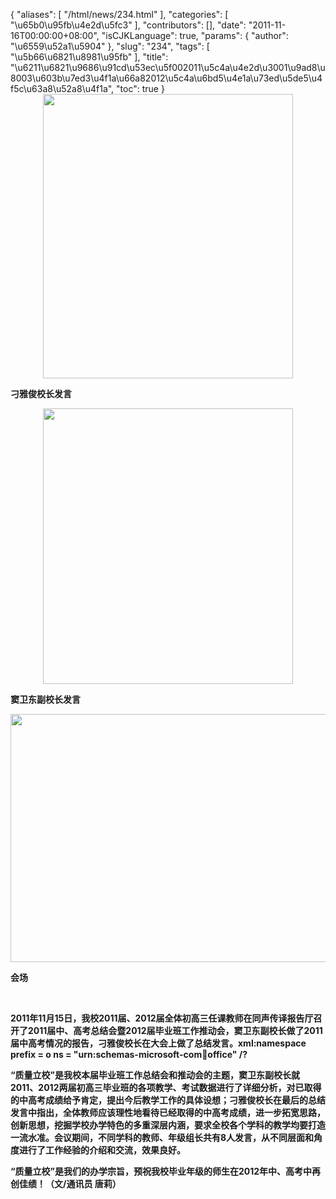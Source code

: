 {
    "aliases": [
        "/html/news/234.html"
    ],
    "categories": [
        "\u65b0\u95fb\u4e2d\u5fc3"
    ],
    "contributors": [],
    "date": "2011-11-16T00:00:00+08:00",
    "isCJKLanguage": true,
    "params": {
        "author": "\u6559\u52a1\u5904"
    },
    "slug": "234",
    "tags": [
        "\u5b66\u6821\u8981\u95fb"
    ],
    "title": "\u6211\u6821\u9686\u91cd\u53ec\u5f002011\u5c4a\u4e2d\u3001\u9ad8\u8003\u603b\u7ed3\u4f1a\u66a82012\u5c4a\u6bd5\u4e1a\u73ed\u5de5\u4f5c\u63a8\u52a8\u4f1a",
    "toc": true
}
**<img
    src="https://cdn.tfls.online/mirror/full/547beadc6f4a5694155a2d778a2bdff90979a513.jpg"
    style="display:block;margin-left:auto;margin-right:auto;"
    decoding="async"
    fetchpriority="auto"
    loading="lazy"
    height="455"
    width="400"
/>**

**刁雅俊校长发言**

**<img
    src="https://cdn.tfls.online/mirror/full/eaa696cd952c97a1050e3b4bd918935a91a2cbfe.jpg"
    style="display:block;margin-left:auto;margin-right:auto;"
    decoding="async"
    fetchpriority="auto"
    loading="lazy"
    height="441"
    width="400"
/>**

**窦卫东副校长发言**

**<img
    src="https://cdn.tfls.online/mirror/full/3cbf4131aeb43e51bec62e5624918556a8505881.jpg"
    style="display:block;margin-left:auto;margin-right:auto;"
    decoding="async"
    fetchpriority="auto"
    loading="lazy"
    height="397"
    width="600"
/>**

**会场**

 

**2011年11月15日，我校2011届、2012届全体初高三任课教师在同声传译报告厅召开了2011届中、高考总结会暨2012届毕业班工作推动会，窦卫东副校长做了2011届中高考情况的报告，刁雅俊校长在大会上做了总结发言。xml:namespace prefix = o ns = "urn:schemas-microsoft-com:office:office" /?**

**“质量立校”是我校本届毕业班工作总结会和推动会的主题，窦卫东副校长就2011、2012两届初高三毕业班的各项教学、考试数据进行了详细分析，对已取得的中高考成绩给予肯定，提出今后教学工作的具体设想；刁雅俊校长在最后的总结发言中指出，全体教师应该理性地看待已经取得的中高考成绩，进一步拓宽思路，创新思想，挖掘学校办学特色的多重深层内涵，要求全校各个学科的教学均要打造一流水准。会议期间，不同学科的教师、年级组长共有8人发言，从不同层面和角度进行了工作经验的介绍和交流，效果良好。**

**“质量立校”是我们的办学宗旨，预祝我校毕业年级的师生在2012年中、高考中再创佳绩！（文/通讯员 唐莉）**

 

